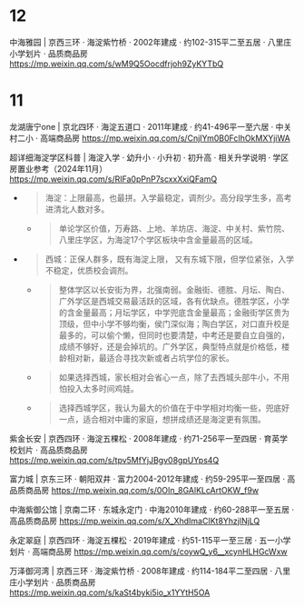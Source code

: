 
# 12

中海雅园 | 京西三环 · 海淀紫竹桥 · 2002年建成 · 约102-315平二至五居 · 八里庄小学划片 · 品质商品房 https://mp.weixin.qq.com/s/wM9Q5Oocdfrjoh9ZyKYTbQ

# 11

龙湖唐宁one | 京北四环 · 海淀五道口 · 2011年建成 · 约41-496平一至六居 · 中关村二小 · 高端商品房 https://mp.weixin.qq.com/s/CnjIYm0B0FcIhOkMXYjiWA

超详细海淀学区科普 | 海淀入学 · 幼升小 · 小升初 · 初升高 · 相关升学说明 · 学区房置业参考（2024年11月） https://mp.weixin.qq.com/s/RIFa0pPnP7scxxXxiQFamQ
- > 海淀：上限最高，也最拼。入学最稳定，调剂少。高分段学生多，高考进清北人数对多。
  * > 单论学区价值，万寿路、上地、羊坊店、海淀、中关村、紫竹院、八里庄学区，为海淀17个学区板块中含金量最高的区域。
- > 西城：正保人群多，既有海淀上限， 又有东城下限，但学位紧张，入学不稳定，优质校会调剂。
  * > 整体学区以长安街为界，北强南弱。金融街、德胜、月坛、陶白、广外学区是西城交易最活跃的区域，各有优缺点。德胜学区，小学的含金量最高；月坛学区，中学兜底含金量最高；金融街学区贵为顶级，但中小学不够均衡，侯门深似海；陶白学区，对口直升校是最多的，可以偷个懒，但同时也要清楚，中考还是要自立自强的，成绩不够好，还是会掉坑的。广外学区，典型特点就是价格低，楼龄相对新，最适合寻找次新或者占坑学位的家长。
  * > 如果选择西城，家长相对会省心一点，除了去西城头部牛小，不用怕投入太多时间鸡娃。
  * > 选择西城学区，我认为最大的价值在于中学相对均衡一些，兜底好一点，适合相对中庸的家庭，想拼成绩还是海淀更有氛围。

紫金长安 | 京西四环 · 海淀五棵松 · 2008年建成 · 约71-256平一至四居 · 育英学校划片 · 高品质商品房 https://mp.weixin.qq.com/s/tpv5MfYjJBgv08gpUYps4Q

富力城 | 京东三环 · 朝阳双井 · 富力2004-2012年建成 · 约59-295平一至四居 · 高品质商品房 https://mp.weixin.qq.com/s/0OIn_8GAlKLcArtOKW_f9w

中海紫御公馆 | 京南二环 · 东城永定门 · 中海2010年建成 · 约60-288平一至五居 · 高品质商品房 https://mp.weixin.qq.com/s/X_XhdImaCIKt8YhzjlNjLQ

永定翠庭 | 京西四环 · 海淀五棵松 · 2019年建成 · 约51-115平一至三居 · 五一小学划片 · 高端商品房 https://mp.weixin.qq.com/s/coywQ_y6__xcynHLHGcWxw

万泽御河湾 | 京西三环 · 海淀紫竹桥 · 2008年建成 · 约114-184平二至四居 · 八里庄小学划片 · 品质商品房 https://mp.weixin.qq.com/s/kaSt4byki5io_x1YYtH5OA
